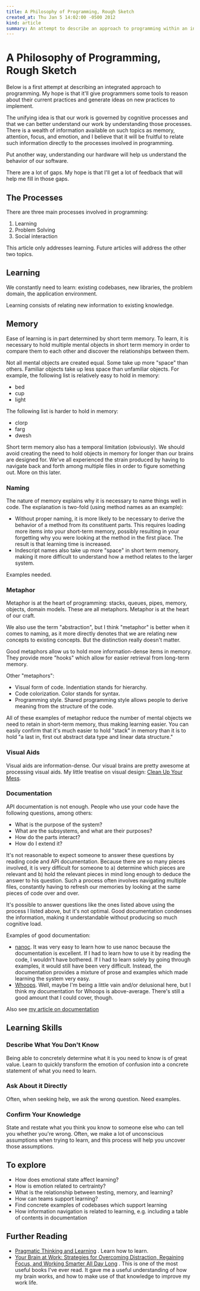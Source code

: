 ```yaml
---
title: A Philosophy of Programming, Rough Sketch
created_at: Thu Jan 5 14:02:00 -0500 2012
kind: article
summary: An attempt to describe an approach to programming within an integrated framework.
---
```


# A Philosophy of Programming, Rough Sketch

Below is a first attempt at describing an integrated approach to
programming. My hope is that it'll give programmers some tools to
reason about their current practices and generate ideas on new
practices to implement.

The unifying idea is that our work is governed by cognitive processes
and that we can better understand our work by understanding those
processes. There is a wealth of information available on such topics
as memory, attention, focus, and emotion, and I believe that it will
be fruitful to relate such information directly to the processes
involved in programming.

Put another way, understanding our hardware will help us understand
the behavior of our software.

There are a lot of gaps. My hope is that I'll get a lot of feedback
that will help me fill in those gaps.

## The Processes

There are three main processes involved in programming:

1. Learning
2. Problem Solving
3. Social interaction

This article only addresses learning. Future articles will address
the other two topics.

## Learning

We constantly need to learn: existing codebases, new libraries, the problem
domain, the application environment.

Learning consists of relating new information to existing knowledge.

## Memory

Ease of learning is in part determined by short term memory. To learn,
it is necessary to hold multiple mental objects in short term memory in
order to compare them to each other and discover the relationships
between them.

Not all mental objects are created equal. Some take up more "space"
than others. Familiar objects take up less space than unfamiliar
objects. For example, the following list is relatively easy to hold in
memory:

* bed
* cup
* light

The following list is harder to hold in memory:

* clorp
* farg
* dwesh

Short term memory also has a temporal limitation (obviously). We
should avoid creating the need to hold objects in memory for longer
than our brains are designed for. We've all experienced the strain
produced by having to navigate back and forth among multiple files in
order to figure something out. More on this later.

### Naming

The nature of memory explains why it is necessary to name things well
in code. The explanation is two-fold (using method names as an
example):

* Without proper naming, it is more likely to be necessary to derive
  the behavior of a method from its constituent parts. This requires
  loading more items into your short-term memory, possibly resulting
  in your forgetting why you were looking at the method in the first
  place. The result is that learning time is increased.
* Indescript names also take up more "space" in short term memory,
  making it more difficult to understand how a method relates to the
  larger system.

Examples needed.

### Metaphor

Metaphor is at the heart of programming: stacks, queues, pipes,
memory, objects, domain models. These are all metaphors. 
Metaphor is at the heart of our craft.

We also use the term "abstraction", but I think "metaphor" is better
when it comes to naming, as it more directly denotes that we are
relating new concepts to existing concepts. But the distinction really
doesn't matter.

Good metaphors allow us to hold more information-dense items in
memory. They provide more "hooks" which allow for easier retrieval
from long-term memory.

Other "metaphors":

* Visual form of code. Indentiation stands for hierarchy.
* Code colorization. Color stands for syntax.
* Programming style. Shared programming style allows people to derive
  meaning from the structure of the code.

All of these examples of metaphor reduce the number of mental objects
we need to retain in short-term memory, thus making learning easier.
You can easily confirm that it's much easier to hold "stack" in memory
than it is to hold "a last in, first out abstract data type and linear
data structure."

### Visual Aids

Visual aids are information-dense. Our visual brains are pretty
awesome at processing visual aids. My little treatise on visual
design: [Clean Up Your Mess](http://www.visualmess.com).

### Documentation

API documentation is not enough. People who use your code have the
following questions, among others:

* What is the purpose of the system?
* What are the subsystems, and what are their purposes?
* How do the parts interact?
* How do I extend it?

It's not reasonable to expect someone to answer these questions by
reading code and API documentation. Because there are so many pieces
involved, it is very difficult for someone to a) determine which
pieces are relevant and b) hold the relevant pieces in mind long
enough to deduce the answer to his question. Such a process often
involves navigating multiple files, constantly having to refresh our
memories by looking at the same pieces of code over and over.

It's possible to answer questions like the ones listed above using the
process I listed above, but it's not optimal. Good documentation
condenses the information, making it understandable without producing
so much cognitive load.

Examples of good documentation:

* [nanoc](http://nanoc.stoneship.org/docs/). It was very easy to learn
  how to use nanoc because the documentation is excellent. If I had to
  learn how to use it by reading the code, I wouldn't have bothered.
  If I had to learn solely by going through examples, it would still
  have been very difficult. Instead, the documentation provides a
  mixture of prose and examples which made learning the system very
  easy.
* [Whoops](http://www.whoopsapp.com/). Well, maybe I'm being a little
  vain and/or delusional here, but I think my documentation for Whoops
  is above-average. There's still a good amount that I could cover,
  though.

Also see [my article on
documentation](/programming/writing-better-documentation/)

## Learning Skills

### Describe What You Don't Know

Being able to concretely determine what it is you need to know is of
great value. Learn to quickly transform the emotion of confusion into
a concrete statement of what you need to learn.

### Ask About it Directly

Often, when seeking help, we ask the wrong question. Need examples.

### Confirm Your Knowledge

State and restate what you think you know to someone else who can tell
you whether you're wrong. Often, we make a lot of unconscious
assumptions when trying to learn, and this process will help you
uncover those assumptions.

## To explore

* How does emotional state affect learning?
* How is emotion related to certrainty?
* What is the relationship between testing, memory, and learning?
* How can teams support learning?
* Find concrete examples of codebases which support learning
* How information navigation is related to learning, e.g. including a 
  table of contents in documentation

## Further Reading

* [Pragmatic Thinking and
  Learning](http://www.amazon.com/gp/product/1934356050/ref=as_li_ss_tl?ie=UTF8&tag=aflyingmachin-20&linkCode=as2&camp=1789&creative=390957&creativeASIN=1934356050)
  . Learn how to learn.
* [Your Brain at Work: Strategies for Overcoming Distraction,
  Regaining Focus, and Working Smarter All Day
  Long](http://www.amazon.com/gp/product/0061771295/ref=as_li_ss_tl?ie=UTF8&tag=aflyingmachin-20&linkCode=as2&camp=1789&creative=390957&creativeASIN=0061771295)
  . This is one of the most useful books I've ever read. It gave me a
  useful understanding of how my brain works, and how to make use of
  that knowledge to improve my work life.
